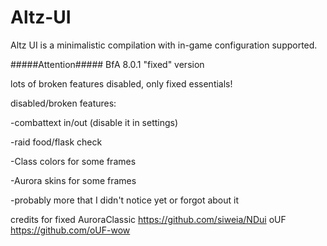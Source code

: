 # Altz-UI
Altz UI is a minimalistic compilation with in-game configuration supported.

#####Attention#####
BfA 8.0.1 "fixed" version

lots of broken features disabled, only fixed essentials!

disabled/broken features:

-combattext in/out (disable it in settings)

-raid food/flask check

-Class colors for some frames

-Aurora skins for some frames

-probably more that I didn't notice yet or forgot about it



credits for fixed 
AuroraClassic   https://github.com/siweia/NDui
oUF             https://github.com/oUF-wow
